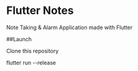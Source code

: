# Flutter Notes
Note Taking &amp; Alarm Application made with Flutter


##Launch

Clone this repository

flutter run --release